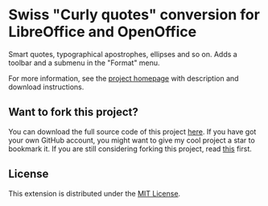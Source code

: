 # Swiss "Curly quotes" conversion for LibreOffice and OpenOffice

Smart quotes, typographical apostrophes, ellipses and so on. 
 Adds a toolbar and a submenu in the "Format" menu.

For more information, see the [project homepage](https://peter88213.github.io/curly-de-CH) with description and download instructions.

## Want to fork this project?

You can download the full source code of this project [here](https://github.com/peter88213/curly-de-CH/releases/latest). If you have got your own GitHub account, you might want to give my cool project a star to bookmark it. If you are still considering forking this project, read [this](https://ericgreer.info/post/judging-the-stupidity-of-github-projects/) first.


## License

This extension is distributed under the [MIT License](http://www.opensource.org/licenses/mit-license.php).

